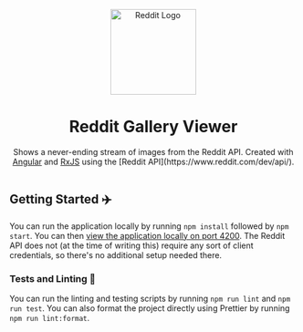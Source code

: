 <p align="center">
    <img alt="Reddit Logo" width="150px" src="https://www.redditinc.com/assets/images/site/reddit-logo.png">
</p>

<h1 align="center">
  Reddit Gallery Viewer
</h1>

<p align="center">
  Shows a never-ending stream of images from the Reddit API. Created with <a href="https://angular.io/">Angular</a> and <a href="https://rxjs.dev/">RxJS</a> using the [Reddit API](https://www.reddit.com/dev/api/).
</p>

<p align="center">
  <img src="https://github.com/JamesIves/reddit-gallery-viewer/raw/main/.github/assets/screenshot.png" alt="">
</p>

## Getting Started ✈️

You can run the application locally by running `npm install` followed by `npm start`. You can then [view the application locally on port 4200](http://localhost:4200). The Reddit API does not (at the time of writing this) require any sort of client credentials, so there's no additional setup needed there.

### Tests and Linting 🧪

You can run the linting and testing scripts by running `npm run lint` and `npm run test`. You can also format the project directly using Prettier by running `npm run lint:format`.
